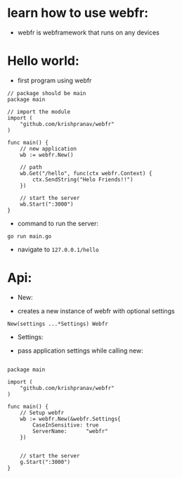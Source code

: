 # learn how to use webfr:

- webfr is webframework that runs on any devices

# Hello world:

- first program using webfr

```golang
// package should be main
package main

// import the module 
import (
    "github.com/krishpranav/webfr"
)

func main() {
    // new application
    wb := webfr.New()

    // path
    wb.Get("/hello", func(ctx webfr.Context) {
        ctx.SendString("Helo Friends!!")
    })

    // start the server
    wb.Start(":3000")
}
```

- command to run the server:
```
go run main.go
```

- navigate to ```127.0.0.1/hello```

# Api:

- New:

- creates a new instance of webfr with optional settings

```golang
New(settings ...*Settings) Webfr
```

- Settings:

- pass application settings while calling new:
```golang

package main

import (
    "github.com/krishpranav/webfr"
)

func main() {
    // Setup webfr
    wb := webfr.New(&webfr.Settings{
        CaseInSensitive: true
        ServerName:      "webfr"
    })


    // start the server
    g.Start(":3000")
}
```